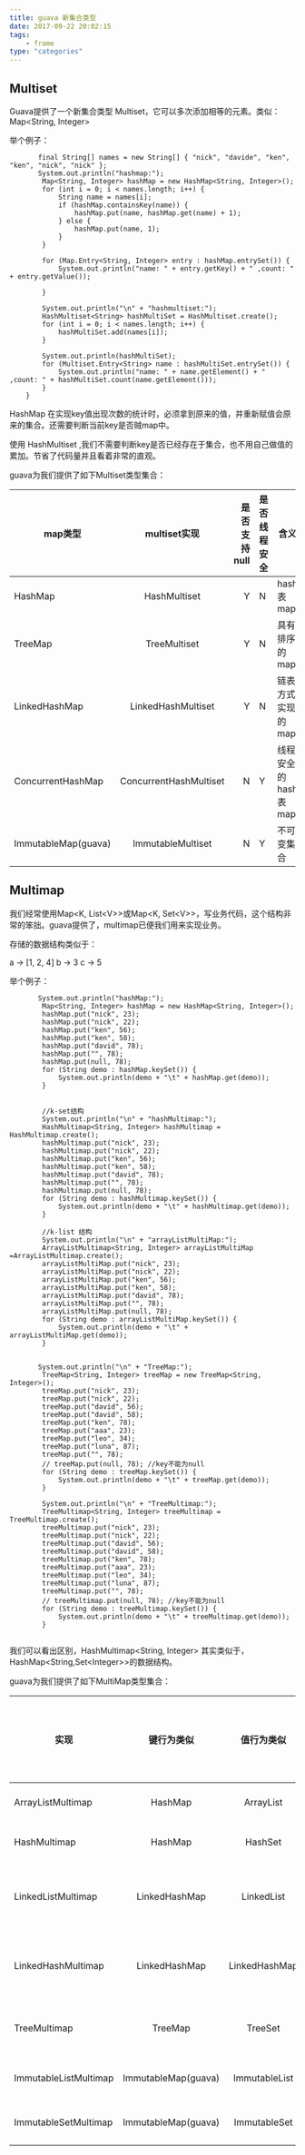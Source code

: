 ```yaml
---
title: guava 新集合类型
date: 2017-09-22 20:02:15
tags:
    - frame
type: "categories"
---
```


## Multiset
Guava提供了一个新集合类型 Multiset，它可以多次添加相等的元素。类似：Map&#60;String, Integer&#62;

举个例子：

```
	   final String[] names = new String[] { "nick", "davide", "ken", "ken", "nick", "nick" };
       System.out.println("hashmap:");
		Map<String, Integer> hashMap = new HashMap<String, Integer>();
		for (int i = 0; i < names.length; i++) {
			String name = names[i];
			if (hashMap.containsKey(name)) {
				hashMap.put(name, hashMap.get(name) + 1);
			} else {
				hashMap.put(name, 1);
			}
		}

		for (Map.Entry<String, Integer> entry : hashMap.entrySet()) {
			System.out.println("name: " + entry.getKey() + " ,count: " + entry.getValue());

		}

		System.out.println("\n" + "hashmultiset:");
		HashMultiset<String> hashMultiSet = HashMultiset.create();
		for (int i = 0; i < names.length; i++) {
			hashMultiSet.add(names[i]);
		}
		
		System.out.println(hashMultiSet);
		for (Multiset.Entry<String> name : hashMultiSet.entrySet()) {
			System.out.println("name: " + name.getElement() + " ,count: " + hashMultiSet.count(name.getElement()));
		}
	}
```
HashMap 在实现key值出现次数的统计时，必须拿到原来的值，并重新赋值会原来的集合。还需要判断当前key是否贼map中。

使用 HashMultiset ,我们不需要判断key是否已经存在于集合，也不用自己做值的累加。节省了代码量并且看着非常的直观。 

guava为我们提供了如下Multiset类型集合：

| map类型            | multiset实现            | 是否支持null  | 是否线程安全 | 含义         |
| ------------------|:-----------------------:| -----------:|------------| ---------    |
| HashMap           | HashMultiset            | Y           |N           |hash表map      |
| TreeMap           | TreeMultiset            | Y           |N           |具有排序的map   |
| LinkedHashMap     | LinkedHashMultiset      | Y           |N           |链表方式实现的map |
| ConcurrentHashMap | ConcurrentHashMultiset  | N           |Y           | 线程安全的hash 表map|
| ImmutableMap(guava)  | ImmutableMultiset       | N           |Y    | 不可变集合 |



## Multimap
我们经常使用Map&#60;K, List&#60;V&#62;&#62;或Map&#60;K, Set&#60;V&#62;&#62;，写业务代码，这个结构非常的笨拙。guava提供了，multimap已便我们用来实现业务。

存储的数据结构类似于：

a -> [1, 2, 4] b -> 3 c -> 5

举个例子：

```
       System.out.println("hashMap:");
		Map<String, Integer> hashMap = new HashMap<String, Integer>();
		hashMap.put("nick", 23);
		hashMap.put("nick", 22);
		hashMap.put("ken", 56);
		hashMap.put("ken", 58);
		hashMap.put("david", 78);
		hashMap.put("", 78);
		hashMap.put(null, 78);
		for (String demo : hashMap.keySet()) {
			System.out.println(demo + "\t" + hashMap.get(demo));
		}
		
		
		//k-set结构
		System.out.println("\n" + "hashMultimap:");
		HashMultimap<String, Integer> hashMultimap = HashMultimap.create();
		hashMultimap.put("nick", 23);
		hashMultimap.put("nick", 22);
		hashMultimap.put("ken", 56);
		hashMultimap.put("ken", 58);
		hashMultimap.put("david", 78);
		hashMultimap.put("", 78);
		hashMultimap.put(null, 78);
		for (String demo : hashMultimap.keySet()) {
			System.out.println(demo + "\t" + hashMultimap.get(demo));
		}
		
		//k-list 结构
		System.out.println("\n" + "arrayListMultiMap:");
		ArrayListMultimap<String, Integer> arrayListMultiMap =ArrayListMultimap.create();
		arrayListMultiMap.put("nick", 23);
		arrayListMultiMap.put("nick", 22);
		arrayListMultiMap.put("ken", 56);
		arrayListMultiMap.put("ken", 58);
		arrayListMultiMap.put("david", 78);
		arrayListMultiMap.put("", 78);
		arrayListMultiMap.put(null, 78);
		for (String demo : arrayListMultiMap.keySet()) {
			System.out.println(demo + "\t" + arrayListMultiMap.get(demo));
		}
		
		
	   System.out.println("\n" + "TreeMap:");
		TreeMap<String, Integer> treeMap = new TreeMap<String, Integer>();
		treeMap.put("nick", 23);
		treeMap.put("nick", 22);
		treeMap.put("david", 56);
		treeMap.put("david", 58);
		treeMap.put("ken", 78);
		treeMap.put("aaa", 23);
		treeMap.put("leo", 34);
		treeMap.put("luna", 87);
		treeMap.put("", 78);
		// treeMap.put(null, 78); //key不能为null
		for (String demo : treeMap.keySet()) {
			System.out.println(demo + "\t" + treeMap.get(demo));
		}

		System.out.println("\n" + "TreeMultimap:");
		TreeMultimap<String, Integer> treeMultimap = TreeMultimap.create();
		treeMultimap.put("nick", 23);
		treeMultimap.put("nick", 22);
		treeMultimap.put("david", 56);
		treeMultimap.put("david", 58);
		treeMultimap.put("ken", 78);
		treeMultimap.put("aaa", 23);
		treeMultimap.put("leo", 34);
		treeMultimap.put("luna", 87);
		treeMultimap.put("", 78);
		// treeMultimap.put(null, 78); //key不能为null
		for (String demo : treeMultimap.keySet()) {
			System.out.println(demo + "\t" + treeMultimap.get(demo));
		}
		
```

我们可以看出区别，HashMultimap&#60;String, Integer&#62; 其实类似于，HashMap&#60;String,Set&#60;Integer&#62;&#62;的数据结构。


guava为我们提供了如下MultiMap类型集合：

| 实现            | 键行为类似            | 值行为类似  | 是否可为null |是否线程安全| 含义         |
| ------------------|:-----------------------:| :-----------:| :-----------:|------------| ---------    |
| ArrayListMultimap | HashMap            | ArrayList         | Y |N           |hash表map      |
| HashMultimap      | HashMap            | HashSet           | Y |N           |hash表map   |
| LinkedListMultimap   | LinkedHashMap      | LinkedList      | Y   |N           |链表方式实现的map |
| LinkedHashMultimap | LinkedHashMap  | LinkedHashMap         | Y |N          | 链表方式实现的map |
| TreeMultimap  | TreeMap       | TreeSet         |Y |N    | 具有排序的map |
| ImmutableListMultimap  | ImmutableMap(guava)     | ImmutableList |       N    |Y    | 不可变集合 |
| ImmutableSetMultimap  | ImmutableMap(guava)      | ImmutableSet |     N     |Y    | 不可变集合 |